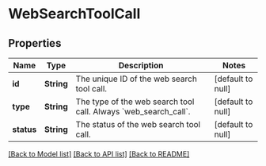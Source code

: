 # WebSearchToolCall
## Properties

| Name | Type | Description | Notes |
|------------ | ------------- | ------------- | -------------|
| **id** | **String** | The unique ID of the web search tool call.  | [default to null] |
| **type** | **String** | The type of the web search tool call. Always &#x60;web_search_call&#x60;.  | [default to null] |
| **status** | **String** | The status of the web search tool call.  | [default to null] |

[[Back to Model list]](../README.md#documentation-for-models) [[Back to API list]](../README.md#documentation-for-api-endpoints) [[Back to README]](../README.md)

